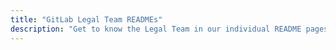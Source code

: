 ```yaml
---
title: "GitLab Legal Team READMEs"
description: "Get to know the Legal Team in our individual README pages"
---
```


